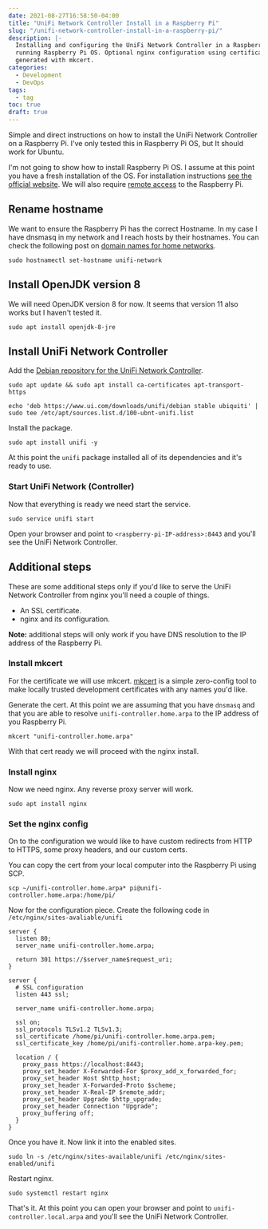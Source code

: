 ```yaml
---
date: 2021-08-27T16:58:50-04:00
title: "UniFi Network Controller Install in a Raspberry Pi"
slug: "/unifi-network-controller-install-in-a-raspberry-pi/"
description: |-
  Installing and configuring the UniFi Network Controller in a Raspberry Pi
  running Raspberry Pi OS. Optional nginx configuration using certificates
  generated with mkcert.
categories:
  - Development
  - DevOps
tags:
  - tag
toc: true
draft: true
---
```


Simple and direct instructions on how to install the UniFi Network Controller on
a Raspberry Pi. I've only tested this in Raspberry Pi OS, but It should work for
Ubuntu.

I'm not going to show how to install Raspberry Pi OS. I assume at this point you
have a fresh installation of the OS. For installation instructions [see the
official website][raspberry-pi-os]. We will also require [remote
access][remote-access] to the Raspberry Pi.

## Rename hostname

We want to ensure the Raspberry Pi has the correct Hostname. In my case I have
dnsmasq in my network and I reach hosts by their hostnames. You can check the
following post on [domain names for home networks][homenet-domain-name].

    sudo hostnamectl set-hostname unifi-network

## Install OpenJDK version 8

We will need OpenJDK version 8 for now. It seems that version 11 also works but
I haven't tested it.

    sudo apt install openjdk-8-jre

## Install UniFi Network Controller

Add the [Debian repository for the UniFi Network
Controller][install-unifi-via-apt].

    sudo apt update && sudo apt install ca-certificates apt-transport-https

    echo 'deb https://www.ui.com/downloads/unifi/debian stable ubiquiti' | sudo tee /etc/apt/sources.list.d/100-ubnt-unifi.list

Install the package.

    sudo apt install unifi -y

 At this point the `unifi` package installed all of its dependencies and it's
 ready to use.

### Start UniFi Network (Controller)

Now that everything is ready we need start the service.

    sudo service unifi start

Open your browser and point to `<raspberry-pi-IP-address>:8443` and you'll see
the UniFi Network Controller.

## Additional steps

These are some additional steps only if you'd like to serve the UniFi Network
Controller from nginx you'll need a couple of things.

- An SSL certificate.
- nginx and its configuration.

**Note:** additional steps will only work if you have DNS resolution to the IP
address of the Raspberry Pi.

### Install mkcert

For the certificate we will use mkcert. [mkcert][mkcert] is a simple zero-config
tool to make locally trusted development certificates with any names you'd like.

Generate the cert. At this point we are assuming that you have `dnsmasq` and
that you are able to resolve `unifi-controller.home.arpa` to the IP address of
you Raspberry Pi.

    mkcert "unifi-controller.home.arpa"

With that cert ready we will proceed with the nginx install.

### Install nginx

Now we need nginx. Any reverse proxy server will work.

    sudo apt install nginx

### Set the nginx config

On to the configuration we would like to have custom redirects from HTTP to
HTTPS, some proxy headers, and our custom certs.

You can copy the cert from your local computer into the Raspberry Pi using SCP.

    scp ~/unifi-controller.home.arpa* pi@unifi-controller.home.arpa:/home/pi/

Now for the configuration piece. Create the following code in
`/etc/nginx/sites-avaliable/unifi`


    server {
      listen 80;
      server_name unifi-controller.home.arpa;

      return 301 https://$server_name$request_uri;
    }

    server {
      # SSL configuration
      listen 443 ssl;

      server_name unifi-controller.home.arpa;

      ssl on;
      ssl_protocols TLSv1.2 TLSv1.3;
      ssl_certificate /home/pi/unifi-controller.home.arpa.pem;
      ssl_certificate_key /home/pi/unifi-controller.home.arpa-key.pem;

      location / {
        proxy_pass https://localhost:8443;
        proxy_set_header X-Forwarded-For $proxy_add_x_forwarded_for;
        proxy_set_header Host $http_host;
        proxy_set_header X-Forwarded-Proto $scheme;
        proxy_set_header X-Real-IP $remote_addr;
        proxy_set_header Upgrade $http_upgrade;
        proxy_set_header Connection "Upgrade";
        proxy_buffering off;
      }
    }

Once you have it. Now link it into the enabled sites.

    sudo ln -s /etc/nginx/sites-available/unifi /etc/nginx/sites-enabled/unifi

Restart nginx.

    sudo systemctl restart nginx

That's it. At this point you can open your browser and point to
`unifi-controller.local.arpa` and you'll see the UniFi Network Controller.

[raspberry-pi-os]: https://www.raspberrypi.org/software/
[remote-access]: https://www.raspberrypi.org/documentation/computers/remote-access.html#remote-access
[homenet-domain-name]: https://www.ctrl.blog/entry/homenet-domain-name.html
[install-unifi-via-apt]: https://help.ui.com/hc/en-us/articles/220066768-UniFi-Network-How-to-Install-and-Update-via-APT-on-Debian-or-Ubuntu
[mkcert]: https://github.com/FiloSottile/mkcert
